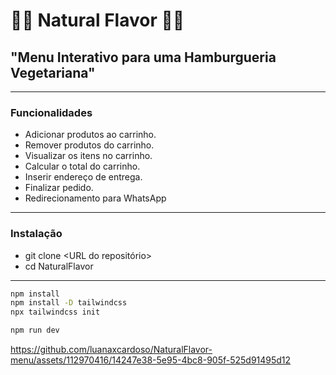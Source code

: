 # 🌿🍔 Natural Flavor 🍔🌿

## "Menu Interativo para uma Hamburgueria Vegetariana"

----
### Funcionalidades

- Adicionar produtos ao carrinho.
- Remover produtos do carrinho.
- Visualizar os itens no carrinho.
- Calcular o total do carrinho.
- Inserir endereço de entrega.
- Finalizar pedido.
- Redirecionamento para WhatsApp 
---
### Instalação
- git clone <URL do repositório>
- cd NaturalFlavor
---
```bash	
npm install
npm install -D tailwindcss
npx tailwindcss init

```
```bash
npm run dev
```




https://github.com/luanaxcardoso/NaturalFlavor-menu/assets/112970416/14247e38-5e95-4bc8-905f-525d91495d12







